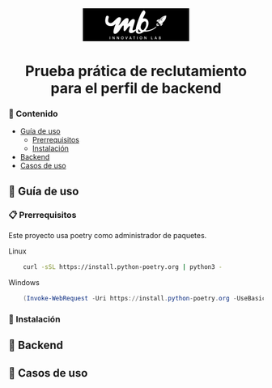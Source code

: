 <div align="center">
    <img src="recursos/mbinnovation.png" alt="logo">
    <h1>Prueba prática de reclutamiento para el perfil de backend</h1>
</div>

### :bookmark_tabs: Contenido

- [Guía de uso](#toolbox-guía-de-uso)
    * [Prerrequisitos](#clipboard-prerrequisitos)
    * [Instalación](#wrench-instalación)
- [Backend](#floppy_disk-backend)
- [Casos de uso](#mag_right-casos-de-uso)

## :toolbox: Guía de uso

### :clipboard: Prerrequisitos
Este proyecto usa poetry como administrador de paquetes.

Linux
```bash
    curl -sSL https://install.python-poetry.org | python3 -
```
Windows
```powershell
    (Invoke-WebRequest -Uri https://install.python-poetry.org -UseBasicParsing).Content | py -
```

### :wrench: Instalación

## :floppy_disk: Backend

## :mag_right: Casos de uso 